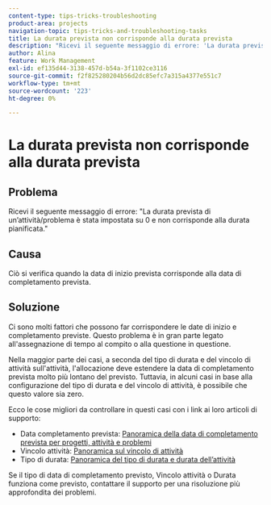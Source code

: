 ```yaml
---
content-type: tips-tricks-troubleshooting
product-area: projects
navigation-topic: tips-tricks-and-troubleshooting-tasks
title: La durata prevista non corrisponde alla durata prevista
description: "Ricevi il seguente messaggio di errore: 'La durata prevista di un'attività/problema è stata impostata su 0 e non corrisponde alla durata pianificata.'"
author: Alina
feature: Work Management
exl-id: ef135d44-3138-457d-b54a-3f1102ce3116
source-git-commit: f2f825280204b56d2dc85efc7a315a4377e551c7
workflow-type: tm+mt
source-wordcount: '223'
ht-degree: 0%

---
```


# La durata prevista non corrisponde alla durata prevista

## Problema

Ricevi il seguente messaggio di errore: &quot;La durata prevista di un’attività/problema è stata impostata su 0 e non corrisponde alla durata pianificata.&quot;

## Causa

Ciò si verifica quando la data di inizio prevista corrisponde alla data di completamento prevista.

## Soluzione

Ci sono molti fattori che possono far corrispondere le date di inizio e completamento previste. Questo problema è in gran parte legato all&#39;assegnazione di tempo al compito o alla questione in questione.

Nella maggior parte dei casi, a seconda del tipo di durata e del vincolo di attività sull&#39;attività, l&#39;allocazione deve estendere la data di completamento prevista molto più lontano del previsto. Tuttavia, in alcuni casi in base alla configurazione del tipo di durata e del vincolo di attività, è possibile che questo valore sia zero.

Ecco le cose migliori da controllare in questi casi con i link ai loro articoli di supporto:

* Data completamento prevista: [Panoramica della data di completamento prevista per progetti, attività e problemi](../../../manage-work/projects/planning-a-project/project-projected-completion-date.md)
* Vincolo attività: [Panoramica sul vincolo di attività](../../../manage-work/tasks/task-constraints/task-constraint-overview.md)
* Tipo di durata: [Panoramica del tipo di durata e durata dell’attività](../../../manage-work/tasks/taskdurtn/task-duration-and-duration-type.md)

Se il tipo di data di completamento previsto, Vincolo attività o Durata funziona come previsto, contattare il supporto per una risoluzione più approfondita dei problemi.
